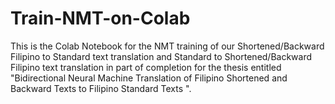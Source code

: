 # Train-NMT-on-Colab
This is the Colab Notebook for the NMT training of our Shortened/Backward Filipino to Standard text translation and Standard to Shortened/Backward Filipino text translation in part of completion for the thesis entitled "Bidirectional Neural Machine Translation of Filipino Shortened and Backward Texts to Filipino
 Standard Texts ".
